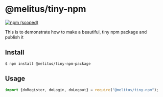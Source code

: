 # @melitus/tiny-npm

[![npm (scoped)](https://img.shields.io/npm/v/@melitus/tiny-npm.svg)](https://www.npmjs.com/package/@melitus/tiny-npm)


This is to demonstrate how to make a beautiful, tiny npm package and publish it

## Install

```
$ npm install @melitus/tiny-npm-package
```
## Usage

```js
import {doRegister, doLogin, doLogout} = require("@melitus/tiny-npm");

```